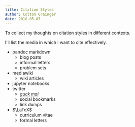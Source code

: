 ```yaml
---
title: Citation Styles
author: Colton Grainger
date: 2018-05-07
---
```


To collect my thoughts on citation styles in different contexts.

I'll list the media in which I want to cite effectively.

- pandoc markdown
  - blog posts
  - informal letters
  - problem sets
- mediawiki
  - wiki articles
- jupyter notebooks
- twitter
  - *[guck mal](https://german.stackexchange.com/questions/36810/sieh-mal-vs-guck-mal)* 
  - social bookmarks
  - link dumps
- $\LaTeX$
  - curriculum vitae
  - formal letters


